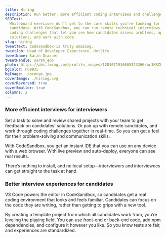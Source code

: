```yaml
---
title: Hiring
description: Run better, more efficient coding interviews and challenges.
SEOText:
  Whiteboard exercises don’t get to the core skills you're looking for in a
  candidate. With CodeSandbox, you can run remote technical interviews and set
  coding challenges that let you see how candidates assess problems, approach
  solutions, and work with code.
slug: hiring
tweetText: CodeSandbox is truly amazing.
tweetJob: Head of Developer Experience, Netlify
tweetName: Sarah Drasner
tweetHandle: sarah_edo
photo: https://pbs.twimg.com/profile_images/1281071936605323266/wc1KRZLK_200x200.jpg
bgColor: F69935
bgImage: ./orange.jpg
coverImage: ./hiring.svg
coverReversed: true
coverSmaller: true
columns: 2
---
```


<div>

### More efficient interviews for interviewers

Set a task to solve and review shared projects with your team to get feedback on
candidates' solutions. Or pair up with remote candidates, and work through
coding challenges together in real-time. So you can get a feel for their
problem-solving and communication skills.

With CodeSandbox, you get an instant IDE that you can use on any device with a
web browser. With live preview and auto-deploy, everyone can see real results.

There’s nothing to install, and no local setup—interviewers and interviewees can
get straight to the task at hand.

</div>

<div>

### Better interview experiences for candidates

VS Code powers the editor in CodeSandbox, so candidates get a real coding
environment that looks and feels familiar. Candidates can focus on the code they
are writing, rather than getting to grips with a new tool.

By creating a template project from which all candidates work from, you’re
leveling the playing field. You can use front-end or back-end code, add npm
dependencies, and configure it however you like. So you know tests are fair, and
experiences are standardized.

</div>
